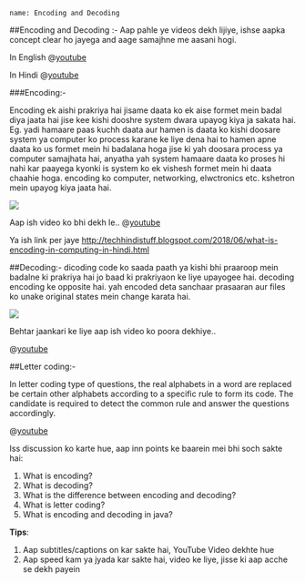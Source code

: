 ```ngMeta
name: Encoding and Decoding
```

##Encoding and Decoding :-
Aap pahle ye videos dekh lijiye, ishse aapka concept clear ho jayega and aage samajhne me aasani hogi.

In English
@[youtube](kfPPmmd9CRE)

In Hindi
@[youtube](3KBfiOKMaWo)

###Encoding:-

Encoding ek aishi prakriya hai jisame daata ko ek aise formet mein badal diya jaata hai jise kee kishi dooshre system dwara upayog kiya ja sakata hai.  Eg.  yadi hamaare paas kuchh daata aur hamen is daata ko kishi doosare system ya computer ko process karane ke liye dena hai to hamen apne daata ko us formet mein hi badalana hoga jise ki yah doosara process ya computer samajhata hai, anyatha yah system hamaare daata ko proses hi nahi kar paayega kyonki is system ko ek vishesh formet mein hi daata chaahie hoga.  encoding ko computer, networking, elwctronics etc. kshetron mein upayog kiya jaata hai.

<span><img src="https://i.ytimg.com/vi/90fME0sT7ko/maxresdefault.jpg
"></span>

Aap ish video ko bhi dekh le..
@[youtube](90fME0sT7ko)

Ya ish link per jaye 
http://techhindistuff.blogspot.com/2018/06/what-is-encoding-in-computing-in-hindi.html

##Decoding:-
dicoding code ko saada paath ya kishi bhi praaroop mein badalne ki prakriya hai jo baad ki prakriyaon ke liye upayogee hai. decoding encoding ke opposite hai. yah encoded deta sanchaar prasaaran aur files ko unake original states mein change karata hai.

<span><img src="https://i.ytimg.com/vi/3per0Uq3BnA/maxresdefault.jpg
"></span>

Behtar jaankari ke liye aap ish video ko poora dekhiye..

@[youtube](0qTnewnVRLo)

##Letter coding:-

In letter coding type of questions, the real alphabets in a word are replaced be certain other alphabets according to a specific rule to form its code. The candidate is required to detect the common rule and answer the questions accordingly.

@[youtube](jRHLrfJC6Rk)

Iss discussion ko karte hue, aap inn points ke baarein mei bhi soch sakte hai:

1. What is encoding?
2. What is decoding?
3. What is the difference between encoding and decoding?
4. What is letter coding?
5. What is encoding and decoding in java?



**Tips**:
1. Aap subtitles/captions on kar sakte hai, YouTube Video dekhte hue
2. Aap speed kam ya jyada kar sakte hai, video ke liye, jisse ki aap acche se dekh payein
